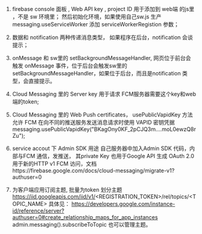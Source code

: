 
1. firebase console 面板 , Web API key , project ID 用于添加到 web端 的js里 ，不是 sw 环境里； 然后初始化环境，如果使用自己sw.js 生产 messaging.useServiceWorker 添加 serviceWorkerRegistion 参数；
2. 数据和 notification 两种传递消息类型， 如果程序在后台，notification 会谈提示；
3. onMessage 和 sw里的 setBackgroundMessageHandler, 网页位于前台会触发 onMessage 事件，位于后台会触发sw里的 setBackgroundMessageHandler，如果位于后台，而且是notification 类型，会直接提示。
4. Cloud Messaging 里的 Server key 用于请求 FCM服务器需要这个key和web端的token;
5. Cloud Messaging 里的 Web Push certificates， usePublicVapidKey 方法允许 FCM 在向不同的推送服务发送消息请求时使用 VAPID 密钥凭据
messaging.usePublicVapidKey("BKagOny0KF_2pCJQ3m....moL0ewzQ8rZu");

7. service accout 下 Admin SDK 用途
  自己服务器中加入Admin SDK 代码，内部与FCM 通信，发推送，
  其private Key 也用于Google API 生成 OAuth 2.0  用于新的HTTP v1  FCM 访问，文档https://firebase.google.com/docs/cloud-messaging/migrate-v1?authuser=0
8. 为客户端应用订阅主题, 批量为token 划分主题  https://iid.googleapis.com/iid/v1/<REGISTRATION_TOKEN>/rel/topics/<TOPIC_NAME>
具体见： https://developers.google.com/instance-id/reference/server?authuser=0#create_relationship_maps_for_app_instances
admin.messaging().subscribeToTopic 也可以管理主题。

